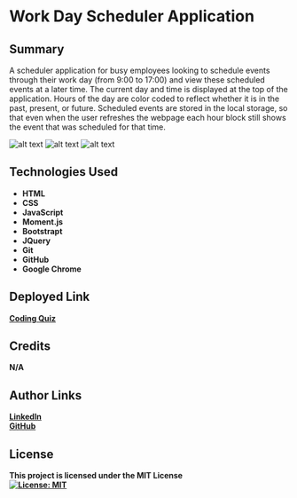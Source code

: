 # Work Day Scheduler Application

## Summary
A scheduler application for busy employees looking to schedule events through their work day (from 9:00 to 17:00) and view these scheduled events at a later time. The current day and time is displayed at the top of the application. Hours of the day are color coded to reflect whether it is in the past, present, or future. Scheduled events are stored in the local storage, so that even when the user refreshes the webpage each hour block still shows the event that was scheduled for that time. 


![alt text](./assets/images/Main.png)
![alt text](./assets/images/Question.png)
![alt text](./assets/images/ScoreBoard.png)

## Technologies Used
<ul>
  <li><b>HTML</b></li>
  <li><b>CSS</b></li>
  <li><b>JavaScript<b></li>
  <li><b>Moment.js<b></li>
  <li><b>Bootstrapt<b></li>
  <li><b>JQuery<b></li>
  <li><b>Git</b></li>
  <li><b>GitHub</b></li>
  <li><b>Google Chrome</b></li>
 </ul>
 
 ## Deployed Link
[ Coding Quiz](https://mehmetmusabeyoglu.github.io/Coding-Quiz-Game/)
 
 ## Credits
 N/A
 
 ## Author Links
 [LinkedIn](https://www.linkedin.com/in/mehmet-musabeyo%C4%9Flu-788758a8/)
 <br>
 [GitHub](https://github.com/MehmetMusabeyoglu) 
 
 ## License 
 This project is licensed under the MIT License 
 <br>
 [![License: MIT](https://img.shields.io/badge/License-MIT-yellow.svg)](https://opensource.org/licenses/MIT)
